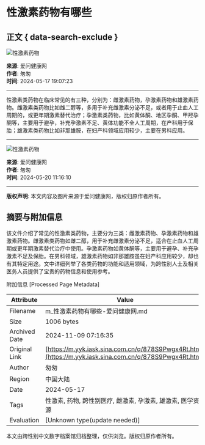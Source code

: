 # 性激素药物有哪些

## 正文 { data-search-exclude }


![性激素药物](http://yyk.iask.sina.com.cn/pic/fimg/160992412241876974541.jpg)

**来源**: 爱问健康网  
**作者**: 匆匆  
**时间**: 2024-05-17 19:07:23

---

性激素类药物在临床常见的有三种，分别为：雌激素药物，孕激素药物和雄激素药物。雌激素类药物比如雌二醇等，多用于补充雌激素分泌不足，或者用于止血人工周期的，或更年期激素替代治疗；孕激素类药物，比如黄体酮、地区孕酮、甲羟孕酮等，主要用于避孕，补充孕激素不足、黄体功能不全人工周期，在产科用于保胎；雄激素类药物比如非那雄胺，在妇产科领域应用较少，主要在男科应用。

---

![性激素药物](http://yyk.iask.sina.com.cn/pic/fimg/160992412241876974541.jpg)

**来源**: 爱问健康网  
**作者**: 匆匆  
**时间**: 2024-05-20 11:16:10

--- 

**版权声明**: 本文内容及图片来源于爱问健康网，版权归原作者所有。

## 摘要与附加信息

<!-- tcd_abstract -->
该文件介绍了常见的性激素类药物，主要分为三类：雌激素药物、孕激素药物和雄激素药物。雌激素类药物如雌二醇，用于补充雌激素分泌不足，适合在止血人工周期或更年期激素替代治疗中使用。孕激素药物如黄体酮等，主要用于避孕、补充孕激素不足及保胎。在男科领域，雄激素药物如非那雄胺虽在妇产科应用较少，却也有其特定用途。文中详细列举了各类药物的功能和适用领域，为跨性别人士及相关医务人员提供了宝贵的药物信息和使用参考。
<!-- tcd_abstract_end -->

附加信息 [Processed Page Metadata]

| Attribute       | Value                                  |
|-----------------|----------------------------------------|
| Filename        | m_性激素药物有哪些-爱问健康网.md                             |
| Size            | 1006 bytes                           |
| Archived Date   | 2024-11-09 07:16:35                             |
| Original Link   | [https://m.yyk.iask.sina.com.cn/q/878S9Pwgx4Rt.html](https://m.yyk.iask.sina.com.cn/q/878S9Pwgx4Rt.html)                       |
| Author          | 匆匆                               |
| Region          | 中国大陆                               |
| Date            | 2024-05-17                                 |
| Tags            | 性激素, 药物, 跨性别医疗, 雌激素, 孕激素, 雄激素, 医学资源                                 |
| Evaluation            | [Unknown type(update needed)]                                 |
<!-- tcd_table_end -->

本文由跨性别中文数字档案馆归档整理，仅供浏览。版权归原作者所有。
